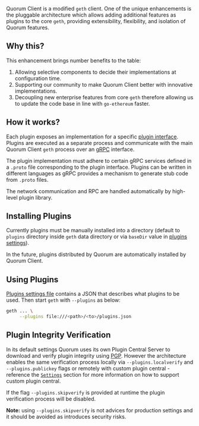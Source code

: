 Quorum Client is a modified `geth` client. One of the unique enhancements
is the pluggable architecture which allows adding additional features as plugins to the core `geth`, 
providing extensibility, flexibility, and isolation of Quorum features.

## Why this?
 
This enhancement brings number benefits to the table:

1. Allowing selective components to decide their implementations at configuration time.
1. Supporting our community to make Quorum Client better with innovative implementations.
1. Decoupling new enterprise features from core `geth` therefore allowing us to update the code base in line with `go-ethereum` faster.

## How it works?

Each plugin exposes an implementation for a specific [plugin interface](../SupportedInterfaces).
Plugins are executed as a separate process and communicate with the main Quorum Client `geth` process
over an [gRPC](https://grpc.io/) interface.

The plugin implementation must adhere to certain gRPC services defined in a `.proto` file corresponding to the plugin interface.
Plugins can be written in different languages as gRPC provides a mechanism to generate stub code from `.proto` files. 

The network communication and RPC are handled automatically by high-level plugin library.

## Installing Plugins

Currently plugins must be manually installed into a directory (default to `plugins` directory inside `geth` data directory or via `baseDir` value in [plugins settings](../Settings)).
 
In the future, plugins distributed by Quorum are automatically installed by Quorum Client.

## Using Plugins

[Plugins settings file](../Settings) contains a JSON that describes what plugins to be used. 
Then start `geth` with `--plugins` as below:

```bash
geth ... \
     --plugins file:///<path>/<to>/plugins.json
```

## Plugin Integrity Verification
In its default settings Quorum uses its own Plugin Central Server to download and verify plugin integrity using [PGP](https://en.wikipedia.org/wiki/Pretty_Good_Privacy). 
However the architecture enables the same verification process locally via `--plugins.localverify` and `--plugins.publickey` flags or 
remotely with custom plugin central - reference the [`Settings`](../Settings/) section for more information on how to support custom plugin central. 

If the flag `--plugins.skipverify` is provided at runtime the plugin verification process will be disabled.

**Note:** using `--plugins.skipverify`  is not advices for production settings and it should be avoided as introduces security risks.
